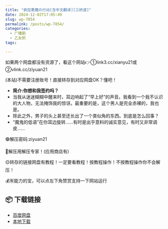 ```yaml
---
title: "疯狂悪魔の行动[含中文翻译][三桥渡]"
date: 2024-12-02T17:05:49
slug: wp-7854
permalink: /posts/wp-7854/
categories:
  - 广播剧
  - 乙女抓
tags:

---
```


如果两个网盘都没有资源了，看这个网站👉①link3.cc/xianyu21或②vlink.cc/ziyuan21

(本站)不需要注册账号！直接转存到对应网盘OK？懂吧！

*   **简介:你想和我签约吗？**
*   当我从迷迷糊糊中醒来时，耳边响起了“早上好”的声音。我看到一个我不认识的大人物，无法掩饰我的惊讶。最重要的是，这个男人是完全赤裸的，我也是。
*   除此之外，男子的头上甚至还长出了一个类似角的东西。到底是怎么回事？
*   “魔鬼的低语”在你耳边旋转……有时是出乎意料的诚实意见，有时又非常调皮……

🟢解压密码:ziyuan21

🔵解压用解压专家！(应用商店有)

🟡转存的链接网盘有教程！一定要看教程！按教程操作！不按教程操作你不会解压！

💰🈶能力的宝，可以点左下角赞赏支持一下网站运行

## 📦 下载链接
- [百度网盘](https://blziyuan21.com/pay-download/7854?key=4dd06d401b&down_id=0)
- [本地下载](https://blziyuan21.com/pay-download/7854?key=4dd06d401b&down_id=1)

